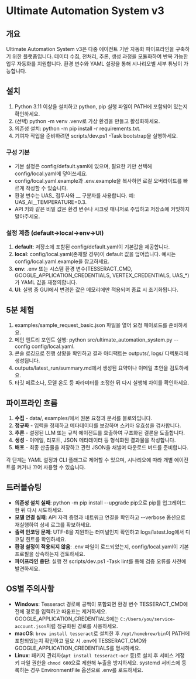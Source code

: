 # Ultimate Automation System v3

## 개요
Ultimate Automation System v3은 다중 에이전트 기반 자동화 파이프라인을 구축하기 위한 플랫폼입니다.
데이터 수집, 전처리, 추론, 생성 과정을 모듈화하여 반복 가능한 업무 자동화를 지원합니다.
환경 변수와 YAML 설정을 통해 시나리오별 세부 튜닝이 가능합니다.

## 설치
1. Python 3.11 이상을 설치하고 python, pip 실행 파일이 PATH에 포함되어 있는지 확인하세요.
2. (선택) python -m venv .venv로 가상 환경을 만들고 활성화하세요.
3. 의존성 설치: python -m pip install -r requirements.txt.
4. 기여자 작업을 준비하려면 scripts/dev.ps1 -Task bootstrap을 실행하세요.

### 구성 기본
- 기본 설정은 config/default.yaml에 있으며, 필요한 키만 선택해 config/local.yaml에 덮어쓰세요.
- config/local.yaml.example과 .env.example을 복사하면 로컬 오버라이드를 빠르게 작성할 수 있습니다.
- 환경 변수는 UAS_ 접두사와 __ 구분자를 사용합니다. 예: UAS_AI__TEMPERATURE=0.3.
- API 키와 같은 비밀 값은 환경 변수나 시크릿 매니저로 주입하고 저장소에 커밋하지 말아주세요.

### 설정 계층 (default→local→env→UI)
1. **default**: 저장소에 포함된 config/default.yaml이 기본값을 제공합니다.
2. **local**: config/local.yaml(존재할 경우)이 default 값을 덮어씁니다. 예시는 config/local.yaml.example을 참고하세요.
3. **env**: .env 또는 시스템 환경 변수(TESSERACT_CMD, GOOGLE_APPLICATION_CREDENTIALS, VERTEX_CREDENTIALS, UAS_*)가 YAML 값을 재정의합니다.
4. **UI**: 실행 중 GUI에서 변경한 값은 메모리에만 적용되며 종료 시 초기화됩니다.

## 5분 체험
1. examples/sample_request_basic.json 파일을 열어 요청 페이로드를 준비하세요.
2. 메인 엔트리 포인트 실행: python src/ultimate_automation_system.py --config config/local.yaml.
3. 콘솔 로깅으로 진행 상황을 확인하고 결과 아티팩트는 outputs/, logs/ 디렉토리에 생성됩니다.
4. outputs/latest_run/summary.md에서 생성된 요약이나 이메일 초안을 검토하세요.
5. 타깃 페르소나, 모델 온도 등 파라미터를 조정한 뒤 다시 실행해 차이를 확인하세요.

## 파이프라인 흐름
1. **수집** - data/, examples/에서 원본 요청과 문서를 블로와입니다.
2. **정규화** - 입력을 정제하고 메타데이터를 보강하며 스키마 유효성을 검사합니다.
3. **추론** - 설정된 LLM 또는 규칙 에이전트를 호출하여 구조화된 결론을 도출합니다.
4. **생성** - 이메일, 리포트, JSON 메타데이터 등 형식화된 결과물을 작성합니다.
5. **배포** - 최종 산출물을 저장하고 관련 JSON을 채낼며 다운로드 버드를 준비합니다.

각 단계는 YAML 설정과 CLI 플래그로 제어할 수 있으며, 시나리오에 따라 개별 에이전트를 켜거나 끄어 사용할 수 있습니다.

## 트러블슈팅
- **의존성 설치 실패**: python -m pip install --upgrade pip으로 pip를 업그레이드한 뒤 다시 시도하세요.
- **모델 연결 실패**: API 자격 증명과 네트워크 연결을 확인하고 --verbose 옵션으로 재실행하여 상세 로그를 확보하세요.
- **출력 인코딩 문제**: UTF-8을 지원하는 터미널인지 확인하고 logs/latest.log에서 디코딩 힌트를 확인하세요.
- **환경 설정이 적용되지 않음**: .env 파일이 로드되었는지, config/local.yaml이 기본 프로필을 상속하는지 검토하세요.
- **파이프라인 중단**: 실행 전 scripts/dev.ps1 -Task lint를 통해 검증 오류를 사전에 발견하세요.

## OS별 주의사항
- **Windows**: Tesseract 경로에 공백이 포함되면 환경 변수 TESSERACT_CMD에 전체 경로를 입력하고 따옴표는 제거하세요. GOOGLE_APPLICATION_CREDENTIALS에는 `C:/Users/you/service-account.json`처럼 정규화된 경로를 사용하세요.
- **macOS**: `brew install tesseract`로 설치한 후 `/opt/homebrew/bin`이 PATH에 포함되었는지 확인하고 필요 시 .env에 TESSERACT_CMD와 GOOGLE_APPLICATION_CREDENTIALS를 명시하세요.
- **Linux**: 패키지 관리자(`apt install tesseract-ocr` 등)로 설치 후 서비스 계정 키 파일 권한을 `chmod 600`으로 제한해 누출을 방지하세요. systemd 서비스에 등록하는 경우 EnvironmentFile 옵션으로 .env를 로드하세요.
